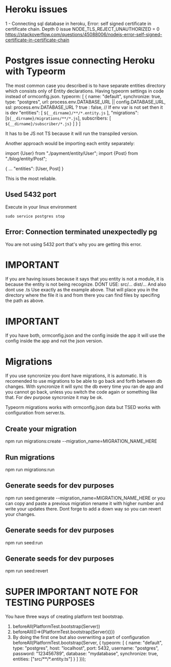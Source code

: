 # Heroku issues

1 - Connecting sql database in heroku,
Error: self signed certificate in certificate chain.
Depth 0 issue
NODE_TLS_REJECT_UNAUTHORIZED = 0
https://stackoverflow.com/questions/45088006/nodejs-error-self-signed-certificate-in-certificate-chain

# Postgres issue connecting Heroku with Typeorm

The most common case you described is to have separate entities directory which consists only of Entity declarations.
Having typeorm settings in code instead of ormconfig.json.
typeorm: [
{
name: "default",
synchronize: true,
type: "postgres",
url: process.env.DATABASE_URL || config.DATABASE_URL,
ssl: process.env.DATABASE_URL ? true : false, // If env var is not set then it is dev
"entities": [
`${__dirname}/**/*.entity.js`
],
"migrations": [`${__dirname}/migrations/**/*.js`],
subscribers: [
`${__dirname}/subscriber/*.js}`
]
}
]

It has to be JS not TS because it will run the transpiled version.

Another approach would be importing each entity separately:

import {User} from "./payment/entity/User";
import {Post} from "./blog/entity/Post";

{
...
"entities": [User, Post]
}

This is the most reliable.

## Used 5432 port

Execute in your linux environment

```
sudo service postgres stop
```

## Error: Connection terminated unexpectedly pg

You are not using 5432 port that's why you are getting this error.

# IMPORTANT

If you are having issues because it says that you entity is not a module, it is because the entity is not being recognize. DONT USE:
src/...
dist/...
And also dont use
.ts
Use exactly as the example above. That will place you in the directory where the file it is and from there you can find files by specifing the path as above.

# IMPORTANT

If you have both, ormconfig.json and the config inside the app it will use the config inside the app and not the json version.

# Migrations

If you use syncronize you dont have migrations, it is automatic. It is recomended to use migrations to be able to go back and forth between db changes. With syncronize it will sync the db every time you ran de app and you cannot go back, unless you switch the code again or something like that. For dev purpose syncronize it may be ok.

Typeorm migrations works with ormconfig.json data but TSED works with configuration from server.ts.

## Create your migration

npm run migrations:create --migration_name=MIGRATION_NAME_HERE

## Run migrations

npm run migrations:run

## Generate seeds for dev purposes

npm run seed:generate --migration_name=MIGRATION_NAME_HERE
or you can copy and paste a previous migration rename it with higher number and write your updates there. Dont forge to add a down way so you can revert your changes.

## Generate seeds for dev purposes

npm run seed:run

## Generate seeds for dev purposes

npm run seed:revert

# SUPER IMPORTANT NOTE FOR TESTING PURPOSES

You have three ways of creating platform test bootstrap.

1.  beforeAll(PlatformTest.bootstrap(Server))
2.  beforeAll(()=>{PlatformTest.bootstrap(Server)()})
3.  By doing the first one but also overwriting a part of configuration
    beforeAll(PlatformTest.bootstrap(Server, {
    typeorm: [
    {
    name: "default",
    type: "postgres",
    host: "localhost",
    port: 5432,
    username: "postgres",
    password: "123456789",
    database: "mydatabase",
    synchronize: true,
    entities: ["src/**/*.entity.ts"]
    }
    ]
    }));
